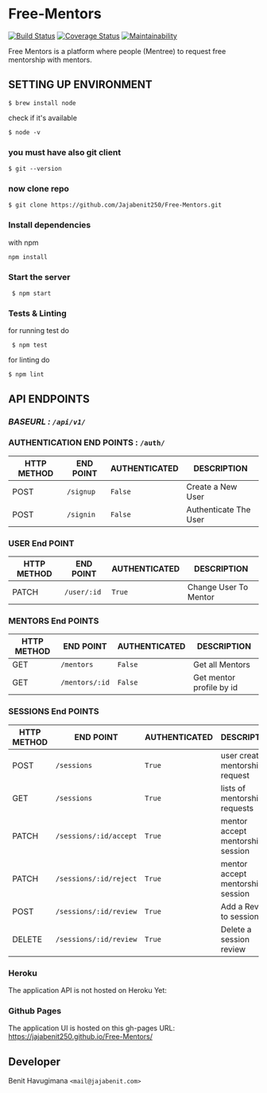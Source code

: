 # Free-Mentors

[![Build Status](https://travis-ci.com/Jajabenit250/Free-Mentors.svg?branch=develop)](https://travis-ci.com/Jajabenit250/Free-Mentors) [![Coverage Status](https://coveralls.io/repos/github/Jajabenit250/Free-Mentors/badge.svg)](https://coveralls.io/github/Jajabenit250/Free-Mentors) [![Maintainability](https://api.codeclimate.com/v1/badges/a21e985fef9bc8e46e93/maintainability)](https://codeclimate.com/github/Jajabenit250/Free-Mentors/maintainability)

Free Mentors is a platform where people (Mentree) to request free mentorship with mentors.

## SETTING UP ENVIRONMENT

```shell
$ brew install node
```

check if it's available

```shell
$ node -v
```

### you must have also git client

```shell
$ git --version
```

### now clone repo

```shell
$ git clone https://github.com/Jajabenit250/Free-Mentors.git
```

### Install dependencies

with npm

```shell
npm install
```

### Start the server

```shell
 $ npm start
```

### Tests & Linting

for running test do

```shell
 $ npm test
```

for linting do

```shell
$ npm lint
```

## API ENDPOINTS

### _BASEURL : `/api/v1/`_

### AUTHENTICATION END POINTS : `/auth/`

| HTTP METHOD | END POINT | AUTHENTICATED | DESCRIPTION           |
| ----------- | --------- | ------------- | --------------------- |
| POST        | `/signup` | `False`       | Create a New User     |
| POST        | `/signin` | `False`       | Authenticate The User |

### USER End POINT

| HTTP METHOD | END POINT   | AUTHENTICATED | DESCRIPTION           |
| ----------- | ----------- | ------------- | --------------------- |
| PATCH       | `/user/:id` | `True`        | Change User To Mentor |

### MENTORS End POINTS

| HTTP METHOD | END POINT      | AUTHENTICATED | DESCRIPTION              |
| ----------- | -------------- | ------------- | ------------------------ |
| GET         | `/mentors`     | `False`       | Get all Mentors          |
| GET         | `/mentors/:id` | `False`       | Get mentor profile by id |

### SESSIONS End POINTS

| HTTP METHOD | END POINT              | AUTHENTICATED | DESCRIPTION                      |
| ----------- | ---------------------- | ------------- | -------------------------------- |
| POST        | `/sessions`            | `True`        | user create mentorship request   |
| GET         | `/sessions`            | `True`        | lists of mentorship requests     |
| PATCH       | `/sessions/:id/accept` | `True`        | mentor accept mentorship session |
| PATCH       | `/sessions/:id/reject` | `True`        | mentor accept mentorship session |
| POST        | `/sessions/:id/review` | `True`        | Add a Review to session          |
| DELETE      | `/sessions/:id/review` | `True`        | Delete a session review          |

### Heroku

The application API is not hosted on Heroku Yet:

### Github Pages

The application UI is hosted on this gh-pages URL: https://jajabenit250.github.io/Free-Mentors/

## Developer

Benit Havugimana `<mail@jajabenit.com>`
